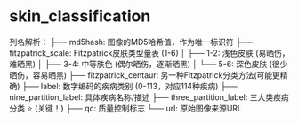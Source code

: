 # skin_classification

列名解析：
├── md5hash: 图像的MD5哈希值，作为唯一标识符
├── fitzpatrick_scale: Fitzpatrick皮肤类型量表 (1-6)
│   ├── 1-2: 浅色皮肤 (易晒伤，难晒黑)
│   ├── 3-4: 中等肤色 (偶尔晒伤，逐渐晒黑)
│   └── 5-6: 深色皮肤 (很少晒伤，容易晒黑)
├── fitzpatrick_centaur: 另一种Fitzpatrick分类方法(可能更精确)
├── label: 数字编码的疾病类别 (0-113，对应114种疾病)
├── nine_partition_label: 具体疾病名称/描述
├── three_partition_label: 三大类疾病分类 ⭐ (关键！)
├── qc: 质量控制标志
└── url: 原始图像来源URL
